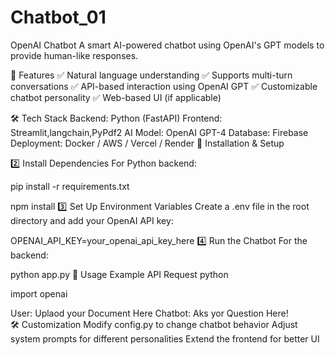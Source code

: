 # Chatbot_01

OpenAI Chatbot
A smart AI-powered chatbot using OpenAI's GPT models to provide human-like responses.

📝 Features
✅ Natural language understanding
✅ Supports multi-turn conversations
✅ API-based interaction using OpenAI GPT
✅ Customizable chatbot personality
✅ Web-based UI (if applicable)

🛠️ Tech Stack
Backend: Python (FastAPI)
Frontend: Streamlit,langchain,PyPdf2
AI Model: OpenAI GPT-4
Database: Firebase
Deployment: Docker / AWS / Vercel / Render
🚀 Installation & Setup

2️⃣ Install Dependencies
For Python backend:

pip install -r requirements.txt


npm install
3️⃣ Set Up Environment Variables
Create a .env file in the root directory and add your OpenAI API key:

OPENAI_API_KEY=your_openai_api_key_here
4️⃣ Run the Chatbot
For the backend:

python app.py
📌 Usage
Example API Request
python

import openai

User: Uplaod your Document Here 
Chatbot: Aks yor Question Here!  
🛠️ Customization
Modify config.py to change chatbot behavior
Adjust system prompts for different personalities
Extend the frontend for better UI



